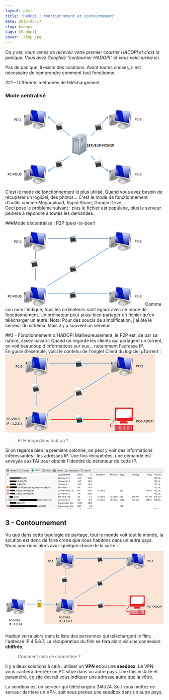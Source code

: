 ```yaml
---
layout: post
title: "Hadopi : fonctionnement et contournement"
date: 2015-06-17
slug: hadopi
tags: [Hadopi]
cover: ./tbp.jpg
---
```


*Ca y est, vous venez de recevoir votre premier courrier HADOPI et c'est la panique.
Vous avez Googlelé "contourner HADOPI" et vous voici arrivé ici.*

Pas de panique, il existe des solutions.
Avant toutes choses, il est nécessaire de comprendre comment tout fonctionne.

##1 - Différents méthodes de téléchargement

### Mode centralisé

![mode client serveur](./1.png)

C'est le mode de fonctionnement le plus utilisé. Quand vous avez besoin de récupérer un logiciel, des photos... C'est le mode de fonctionnement d'outils comme Megaupload, Rapid Share, Google Drive, ...  
Ceci pose le problème suivant : plus le fichier est populaire, plus le serveur peinera à répondre à toutes les demandes.


###Mode décentralisé : P2P (peer-to-peer)
![P2P](./2.png)
Comme son nom l'indique, tous les ordinateurs sont égaux avec ce mode de fonctionnement. Un ordinateur peut aussi bien partager un fichier qu'en télécharger un autre.
Nota: Pour des soucis de simplification, j'ai ôté le serveur du schéma. Mais il y a souvent un serveur


##2 - Fonctionnement d'HADOPI
Malheureusement, le P2P est, de par sa nature, assez bavard. Quand on regarde les clients qui partagent un torrent, on voit beaucoup d'informations sur eux... notamment l'adresse IP.  
En guise d'exemple, voici le contenu de l'onglet Client du logiciel µTorrent :
![uTorrent](./3.png)

>Et Hadopi dans tout ça ?

Si on regarde bien la première colonne, on peut y voir des informations intéressantes : les adresses IP. Une fois récupérées, une demande est envoyée aux FAI pour obtenir l'identité du détenteur de cette IP.

![Fonctionnement](./4.png)


## 3 - Contournement
Vu que dans cette typologie de partage, tout le monde voit tout le monde, la solution est donc de faire croire que nous habitons dans un autre pays.  
Nous pourrions alors avoir quelque chose de la sorte :
![Contournement](./5.png)

Hadopi verra alors dans la liste des personnes qui téléchargent le film, l'adresse IP 4.5.6.7. La récupération du film se fera alors via une connexion **chiffrée**.

>Comment cela se concrétise ?

Il y a deux solutions à celà : utiliser un **VPN** et/ou une **seedbox**.
Le VPN vous cachera derrière un PC situé dans un autre pays. Une fois installé et paramétré, [ce site](http://www.ip-adress.com/) devrait vous indiquer une adresse autre que la vôtre.

La seedbox est un serveur qui téléchargera 24h/24. Soit vous mettez ce serveur derrière un VPN, soit vous prenez une seedbox dans un autre pays.
